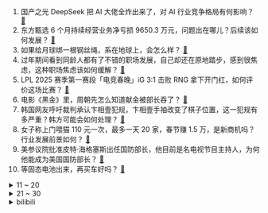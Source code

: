 1. 国产之光 DeepSeek 把 AI 大佬全炸出来了，对 AI 行业竞争格局有何影响？ [:link:](https://www.zhihu.com/question/8155697879)
2. 东方甄选 6 个月持续经营业务净亏损 9650.3 万元，问题出在哪儿？后续该如何发展？ [:link:](https://www.zhihu.com/question/10200809053)
3. 如果给月球绑一根钢丝绳，系在地球上，会怎么样？ [:link:](https://www.zhihu.com/question/8895393535)
4. 过年期间看到同龄人都有了不错的职场发展，自己却还在原地踏步，感到很焦虑，这种职场焦虑该如何缓解？ [:link:](https://www.zhihu.com/question/10099632219)
5. LPL 2025 赛季第一赛段「电竞春晚」iG 3:1 击败 RNG 拿下开门红，如何评价这场比赛？ [:link:](https://www.zhihu.com/question/10533928503)
6. 电影《黑金》里，周朝先怎么知道献金被部长吞了？ [:link:](https://www.zhihu.com/question/622490072)
7. 韩国网友呼吁裁判承认卞相壹犯规，卞相壹手袖改变了棋子位置，这一犯规有多严重？韩方可能会如何处理？ [:link:](https://www.zhihu.com/question/10465516192)
8. 女子称上门喂猫 110 元一次，最多一天 20 家，春节赚 1.5 万，是新商机吗？行业发展前景如何？ [:link:](https://www.zhihu.com/question/10533261544)
9. 美参议院批准皮特·海格塞斯出任国防部长，他目前是名电视节目主持人，为何他能成为美国国防部长？ [:link:](https://www.zhihu.com/question/10515726232)
10. 等固态电池出来，再买车好吗？ [:link:](https://www.zhihu.com/question/6697092837)
<details>
<summary>11 ~ 20</summary>

11. 高铁速度这么快会有军事用途吗？ [:link:](https://www.zhihu.com/question/281580844)
12. 技嘉 GeForce RTX 5090 D 性能已经解禁，从各家评测来看，你觉得这卡性能如何？ [:link:](https://www.zhihu.com/question/10441141444)
13. 友哈巴赫为啥在大好形势下把自己手下全给霍霍了？ [:link:](https://www.zhihu.com/question/8536483217)
14. 截至 1 月 24 日，《射雕英雄传：侠之大者》预售总票房破 2.02 亿，你对这票房有哪些评价？ [:link:](https://www.zhihu.com/question/10449299628)
15. 为什么俄罗斯的数学那么强？ [:link:](https://www.zhihu.com/question/369638951)
16. 2 名女子将乐山大佛祈福池 100 元钞票扒出拿走，如何评价两女子这一行为？ [:link:](https://www.zhihu.com/question/10457409439)
17. 霸王茶姬将「春节」写成「Lunar New Year」，发文就翻译不当致歉，中国春节怎样翻译最合适？ [:link:](https://www.zhihu.com/question/10505377608)
18. LG 杯韩国裁判的封盘流程是否有问题，柯洁质疑这是给对方增加思考时间是否合理？ [:link:](https://www.zhihu.com/question/10356593608)
19. 二战日本还有700万军队，为何选择投降？ [:link:](https://www.zhihu.com/question/396342957)
20. 过年回家走亲戚，高敏感人群如何处理社交中「微小的恶意」？ [:link:](https://www.zhihu.com/question/9650246334)
</details>
<details>
<summary>21 ~ 30</summary>

21. 爱人离世之后，还能正常生活吗？需要多久？ [:link:](https://www.zhihu.com/question/326909760)
22. 男星张大大被曝因不满脚本，辱骂、殴打女工作人员，派社会人员半夜砸门恐吓，真实情况如何？ [:link:](https://www.zhihu.com/question/10555536847)
23. 过年时该怎么规避亲戚的那些问题？ [:link:](https://www.zhihu.com/question/8196064673)
24. 2025年澳大利亚网球公开赛女单决赛，美国老将麦迪逊凯斯2：1力克萨巴伦卡夺冠，怎么评价这一场对决？ [:link:](https://www.zhihu.com/question/10544435131)
25. 如何看待博主陈震泄露 OPPO Find N5 真机？谁会为此担责？ [:link:](https://www.zhihu.com/question/10427203407)
26. 你能接受《原神》过往的限时地图以及与限时地图有关的活动剧情以“魔神任务·间章”的形式返场并常驻吗？ [:link:](https://www.zhihu.com/question/10257798892)
27. 怎么静下心来专心做科研，不为俗事所扰？ [:link:](https://www.zhihu.com/question/34430255)
28. 大学挂科真的有那么不可理解吗？ [:link:](https://www.zhihu.com/question/8208767845)
29. 探讨下你们都用树莓派做什么事? [:link:](https://www.zhihu.com/question/646955632)
30. 从福耀科技大学到钟睒睒拟筹办的「钱塘大学」，为什么越来越多企业家选择办大学？会带来哪些潜在影响？ [:link:](https://www.zhihu.com/question/10375756253)
</details><details>
<summary>bilibili</summary>

</details>